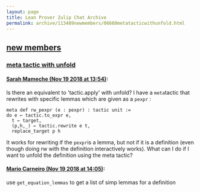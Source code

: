 ```yaml
---
layout: page
title: Lean Prover Zulip Chat Archive 
permalink: archive/113489newmembers/06660metatacticwithunfold.html
---
```


## [new members](index.html)
### [meta tactic with unfold](06660metatacticwithunfold.html)

#### [Sarah Mameche (Nov 19 2018 at 13:54)](https://leanprover.zulipchat.com/#narrow/stream/113489-new%20members/topic/meta%20tactic%20with%20unfold/near/147963936):
Is there an equivalent to 'tactic.apply' with unfold? I have a ```meta```tactic that rewrites with specific lemmas which are given as a ```pexpr``` : 

```lean
meta def rw_pexpr (e : pexpr) : tactic unit := 
do e ← tactic.to_expr e, 
  t ← target, 
  (p,h,_) ← tactic.rewrite e t, 
  replace_target p h 
```
It works for rewriting if the ```pexpr```is a lemma, but not if it is a definition (even though doing rw with the definition interactively works). What can I do if I want to unfold the definition using the meta tactic?

#### [Mario Carneiro (Nov 19 2018 at 14:05)](https://leanprover.zulipchat.com/#narrow/stream/113489-new%20members/topic/meta%20tactic%20with%20unfold/near/147964349):
use `get_equation_lemmas` to get a list of simp lemmas for a definition

